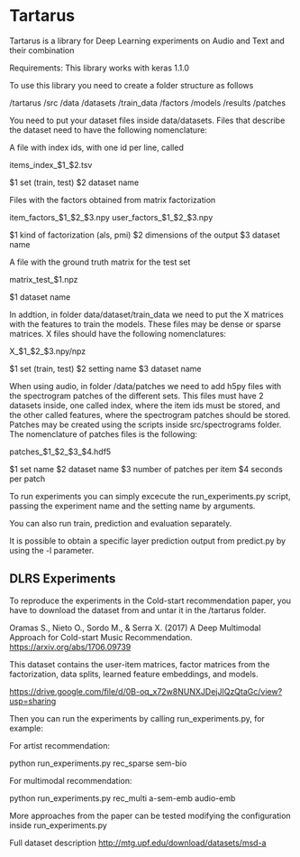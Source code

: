 # Tartarus

Tartarus is a library for Deep Learning experiments on Audio and Text and their combination

Requirements: This library works with keras 1.1.0

To use this library you need to create a folder structure as follows

/tartarus
	/src
	/data
		/datasets
			/train_data
		/factors
		/models
		/results
		/patches

You need to put your dataset files inside data/datasets. Files that describe the dataset need to have the following nomenclature:

A file with index ids, with one id per line, called

items_index_$1_$2.tsv

$1 set (train, test)
$2 dataset name

Files with the factors obtained from matrix factorization

item_factors_$1_$2_$3.npy
user_factors_$1_$2_$3.npy

$1 kind of factorization (als, pmi)
$2 dimensions of the output
$3 dataset name

A file with the ground truth matrix for the test set

matrix_test_$1.npz

$1 dataset name


In addtion, in folder data/dataset/train_data we need to put the X matrices with the features to train the models. These files may be dense or sparse matrices. X files should have the following nomenclatures:

X_$1_$2_$3.npy/npz

$1 set (train, test)
$2 setting name
$3 dataset name

When using audio, in folder /data/patches we need to add h5py files with the spectrogram patches of the different sets. This files must have 2 datasets inside, one called index, where the item ids must be stored, and the other called features, where the spectrogram patches should be stored. Patches may be created using the scripts inside src/spectrograms folder. The nomenclature of patches files is the following:

patches_$1_$2_$3_$4.hdf5

$1 set name
$2 dataset name
$3 number of patches per item
$4 seconds per patch


To run experiments you can simply excecute the run_experiments.py script, passing the experiment name and the setting name by arguments.

You can also run train, prediction and evaluation separately.

It is possible to obtain a specific layer prediction output from predict.py by using the -l parameter.

## DLRS Experiments

To reproduce the experiments in the Cold-start recommendation paper, you have to download the dataset from and untar it in the /tartarus folder.

Oramas S., Nieto O., Sordo M., & Serra X. (2017) A Deep Multimodal Approach for Cold-start Music Recommendation. https://arxiv.org/abs/1706.09739

This dataset contains the user-item matrices, factor matrices from the factorization, data splits, learned feature embeddings, and models.

https://drive.google.com/file/d/0B-oq_x72w8NUNXJDejJIQzQtaGc/view?usp=sharing

Then you can run the experiments by calling run_experiments.py, for example:

For artist recommendation:

python run_experiments.py rec_sparse sem-bio

For multimodal recommendation:

python run_experiments.py rec_multi a-sem-emb audio-emb

More approaches from the paper can be tested modifying the configuration inside run_experiments.py

Full dataset description http://mtg.upf.edu/download/datasets/msd-a
